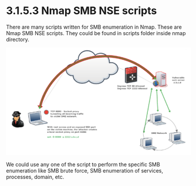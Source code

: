 # 3.1.5.3 Nmap SMB NSE scripts

There are many scripts written for SMB enumeration in Nmap. These are Nmap SMB NSE scripts. They could be found in scripts folder inside nmap directory.

![](../../../../.gitbook/assets/image%20%2823%29.png)

We could use any one of the script to perform the specific SMB enumeration like SMB brute force, SMB enumeration of services, processes, domain, etc.

